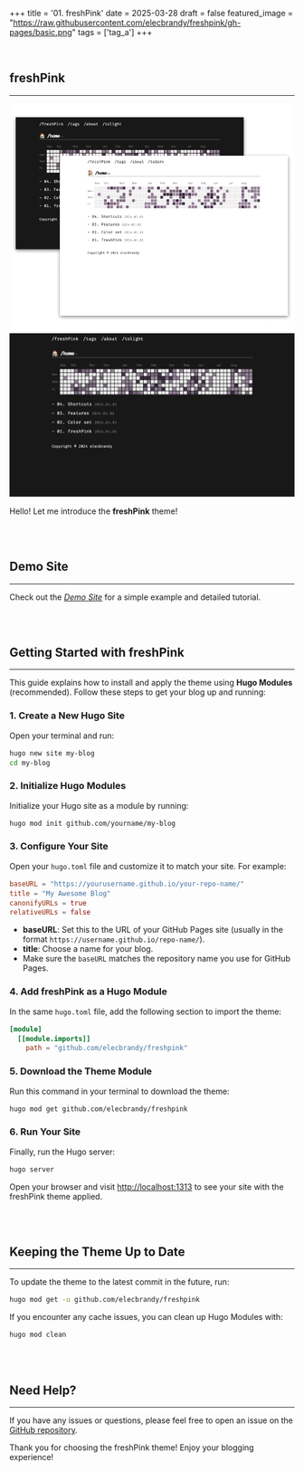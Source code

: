 +++
title = '01. freshPink'
date = 2025-03-28
draft = false
featured_image = "https://raw.githubusercontent.com/elecbrandy/freshpink/gh-pages/basic.png"
tags = ['tag_a']
+++

<br>

## freshPink
____
![Thumbnail](https://raw.githubusercontent.com/elecbrandy/freshpink/main/images/tn.png)  
![Screenshot](https://raw.githubusercontent.com/elecbrandy/freshpink/main/images/screenshot.png)

Hello! Let me introduce the **freshPink** theme!

<br>
<br>

## Demo Site
____
Check out the [_Demo Site_](https://elecbrandy.github.io/freshpink/) for a simple example and detailed tutorial.

<br>
<br>

## Getting Started with freshPink
____
This guide explains how to install and apply the theme using **Hugo Modules** (recommended). Follow these steps to get your blog up and running:

### 1. Create a New Hugo Site

Open your terminal and run:

```bash
hugo new site my-blog
cd my-blog
```

### 2. Initialize Hugo Modules

Initialize your Hugo site as a module by running:

```bash
hugo mod init github.com/yourname/my-blog
```

### 3. Configure Your Site

Open your `hugo.toml` file and customize it to match your site. For example:

```toml
baseURL = "https://yourusername.github.io/your-repo-name/"
title = "My Awesome Blog"
canonifyURLs = true
relativeURLs = false
```

- **baseURL**: Set this to the URL of your GitHub Pages site (usually in the format `https://username.github.io/repo-name/`).
- **title**: Choose a name for your blog.
- Make sure the `baseURL` matches the repository name you use for GitHub Pages.

### 4. Add freshPink as a Hugo Module

In the same `hugo.toml` file, add the following section to import the theme:

```toml
[module]
  [[module.imports]]
    path = "github.com/elecbrandy/freshpink"
```

### 5. Download the Theme Module

Run this command in your terminal to download the theme:

```bash
hugo mod get github.com/elecbrandy/freshpink
```

### 6. Run Your Site

Finally, run the Hugo server:

```bash
hugo server
```

Open your browser and visit [http://localhost:1313](http://localhost:1313) to see your site with the freshPink theme applied.

<br>
<br>

## Keeping the Theme Up to Date
____
To update the theme to the latest commit in the future, run:

```bash
hugo mod get -u github.com/elecbrandy/freshpink
```

If you encounter any cache issues, you can clean up Hugo Modules with:

```bash
hugo mod clean
```

<br>
<br>

## Need Help?
____
If you have any issues or questions, please feel free to open an issue on the [GitHub repository](https://github.com/elecbrandy/freshpink/issues).

Thank you for choosing the freshPink theme! Enjoy your blogging experience!

